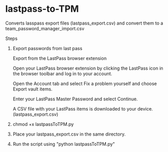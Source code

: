 # lastpass-to-TPM
Converts lasspass export files (lastpass_export.csv) and convert them to a team_password_manager_import.csv 

Steps

1. Export passwords from last pass
  
    Export from the LastPass browser extension

    Open your LastPass browser extension by clicking the LastPass icon in the browser toolbar and log in to your account.

    Open the Account tab and select Fix a problem yourself and choose Export vault items. 

    Enter your LastPass Master Password and select Continue.

    A CSV file with your LastPass items is downloaded to your device. (lastpass_export.csv)

2. chmod +x lastpassToTPM.py
   
4. Place your lastpass_export.csv in the same directory.

5. Run the script using "python lastpassToTPM.py" 
